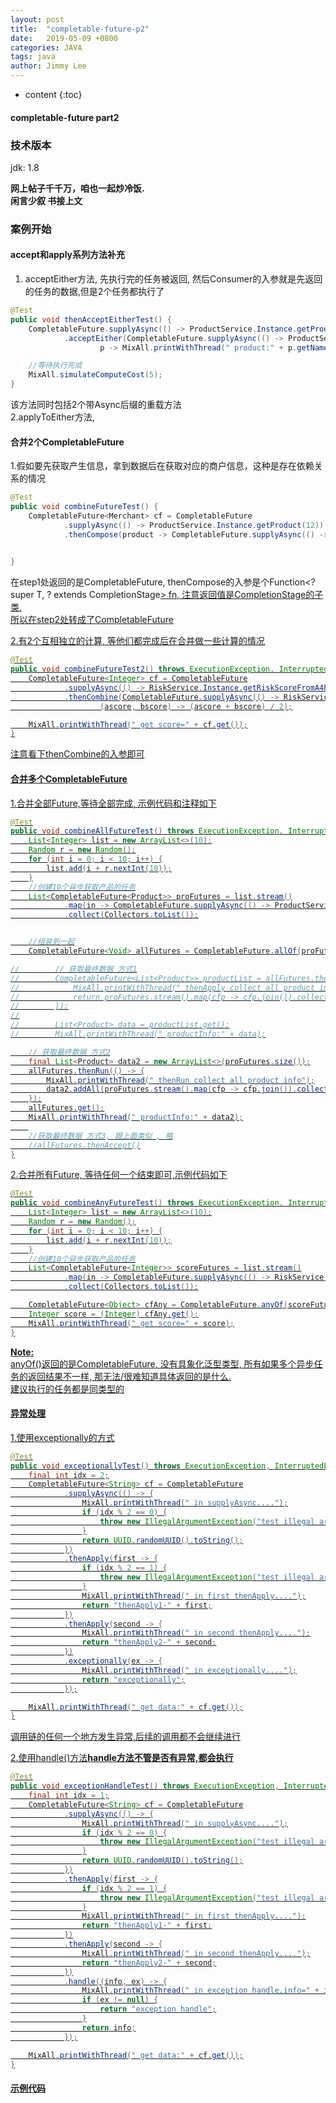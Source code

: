 ```yaml
---
layout: post
title:  "completable-future-p2"
date:   2019-05-09 +0800
categories: JAVA
tags: java
author: Jimmy Lee
---
```


* content
{:toc}


#### completable-future part2   

### 技术版本
jdk: 1.8    

**网上帖子千千万，咱也一起炒冷饭.**  
**闲言少叙 书接上文**    

### 案例开始   
#### accept和apply系列方法补充
1. acceptEither方法, 先执行完的任务被返回, 然后Consumer的入参就是先返回的任务的数据,但是2个任务都执行了   
```java
@Test
public void thenAcceptEitherTest() {
    CompletableFuture.supplyAsync(() -> ProductService.Instance.getProduct(12))
            .acceptEither(CompletableFuture.supplyAsync(() -> ProductService.Instance.getProduct(15)),
                    p -> MixAll.printWithThread(" product:" + p.getName() + " returned..."));

    //等待执行完成
    MixAll.simulateComputeCost(5);
}
```
该方法同时包括2个带Async后缀的重载方法   
2.applyToEither方法,   


#### 合并2个CompletableFuture  
1.假如要先获取产生信息，拿到数据后在获取对应的商户信息，这种是存在依赖关系的情况   
```java
@Test
public void combineFutureTest() {
    CompletableFuture<Merchant> cf = CompletableFuture
            .supplyAsync(() -> ProductService.Instance.getProduct(12)) //step1
            .thenCompose(product -> CompletableFuture.supplyAsync(() -> MerchantService.Instance.getMerchant(product))); //step2

    
}
```
在step1处返回的是CompletableFuture<Product>, thenCompose的入参是个Function<? super T, ? extends CompletionStage<U>> fn, 注意返回值是CompletionStage的子类,    
所以在step2处转成了CompletableFuture<Merchant>   

2.有2个互相独立的计算, 等他们都完成后在合并做一些计算的情况  
```java
@Test
public void combineFutureTest2() throws ExecutionException, InterruptedException {
    CompletableFuture<Integer> cf = CompletableFuture
            .supplyAsync(() -> RiskService.Instance.getRiskScoreFromA4Product())
            .thenCombine(CompletableFuture.supplyAsync(() -> RiskService.Instance.getRiskScoreFromB4Product()),
                    (ascore, bscore) -> (ascore + bscore) / 2);

    MixAll.printWithThread(" get score=" + cf.get());
}
```
注意看下thenCombine的入参即可   

#### 合并多个CompletableFuture  
1.合并全部Future,等待全部完成, 示例代码和注释如下   
```java
@Test
public void combineAllFutureTest() throws ExecutionException, InterruptedException {
    List<Integer> list = new ArrayList<>(10);
    Random r = new Random();
    for (int i = 0; i < 10; i++) {
        list.add(i + r.nextInt(10));
    }
    //创建10个异步获取产品的任务
    List<CompletableFuture<Product>> proFutures = list.stream()
            .map(in -> CompletableFuture.supplyAsync(() -> ProductService.Instance.getProduct(in)))
            .collect(Collectors.toList());


    //组装到一起
    CompletableFuture<Void> allFutures = CompletableFuture.allOf(proFutures.toArray(new CompletableFuture[proFutures.size()]));

//        // 获取最终数据 方式1
//        CompletableFuture<List<Product>> productList = allFutures.thenApply(v -> {
//            MixAll.printWithThread(" thenApply collect all product info");
//            return proFutures.stream().map(cfp -> cfp.join()).collect(Collectors.toList());
//        });
//
//        List<Product> data = productList.get();
//        MixAll.printWithThread(" productInfo:" + data);

    // 获取最终数据 方式2
    final List<Product> data2 = new ArrayList<>(proFutures.size());
    allFutures.thenRun(() -> {
        MixAll.printWithThread(" thenRun collect all product info");
        data2.addAll(proFutures.stream().map(cfp -> cfp.join()).collect(Collectors.toList()));
    });
    allFutures.get();
    MixAll.printWithThread(" productInfo:" + data2);
    
    //获取最终数据 方式3, 跟上面类似 , 略
    //allFutures.thenAccept()
}
```

2.合并所有Future, 等待任何一个结束即可,示例代码如下
```java
@Test
public void combineAnyFutureTest() throws ExecutionException, InterruptedException {
    List<Integer> list = new ArrayList<>(10);
    Random r = new Random();
    for (int i = 0; i < 10; i++) {
        list.add(i + r.nextInt(10));
    }
    //创建10个异步获取产品的任务
    List<CompletableFuture<Integer>> scoreFutures = list.stream()
            .map(in -> CompletableFuture.supplyAsync(() -> RiskService.Instance.getRiskScoreFromB4Product()))
            .collect(Collectors.toList());

    CompletableFuture<Object> cfAny = CompletableFuture.anyOf(scoreFutures.toArray(new CompletableFuture[scoreFutures.size()]));
    Integer score = (Integer) cfAny.get();
    MixAll.printWithThread(" get score=" + score);
}
```
**Note:**    
anyOf()返回的是CompletableFuture<Object>, 没有具象化泛型类型, 所有如果多个异步任务的返回结果不一样, 那无法/很难知道具体返回的是什么.    
建议执行的任务都是同类型的  

#### 异常处理  
1.使用exceptionally的方式   
```java
@Test
public void exceptionallyTest() throws ExecutionException, InterruptedException {
    final int idx = 2;
    CompletableFuture<String> cf = CompletableFuture
            .supplyAsync(() -> {
                MixAll.printWithThread(" in supplyAsync....");
                if (idx % 2 == 0) {
                    throw new IllegalArgumentException("test illegal argument exception");
                }
                return UUID.randomUUID().toString();
            })
            .thenApply(first -> {
                if (idx % 2 == 1) {
                    throw new IllegalArgumentException("test illegal argument exception");
                }
                MixAll.printWithThread(" in first thenApply....");
                return "thenApply1-" + first;
            })
            .thenApply(second -> {
                MixAll.printWithThread(" in second thenApply....");
                return "thenApply2-" + second;
            })
            .exceptionally(ex -> {
                MixAll.printWithThread(" in exceptionally....");
                return "exceptionally";
            });

    MixAll.printWithThread(" get data:" + cf.get());
}
```
调用链的任何一个地方发生异常,后续的调用都不会继续进行    

2.使用handle()方法**handle方法不管是否有异常,都会执行**    
```java
@Test
public void exceptionHandleTest() throws ExecutionException, InterruptedException {
    final int idx = 1;
    CompletableFuture<String> cf = CompletableFuture
            .supplyAsync(() -> {
                MixAll.printWithThread(" in supplyAsync....");
                if (idx % 2 == 0) {
                    throw new IllegalArgumentException("test illegal argument exception");
                }
                return UUID.randomUUID().toString();
            })
            .thenApply(first -> {
                if (idx % 2 == 1) {
                    throw new IllegalArgumentException("test illegal argument exception");
                }
                MixAll.printWithThread(" in first thenApply....");
                return "thenApply1-" + first;
            })
            .thenApply(second -> {
                MixAll.printWithThread(" in second thenApply....");
                return "thenApply2-" + second;
            })
            .handle((info, ex) -> {
                MixAll.printWithThread(" in exception handle,info=" + info + ",ex=" + ex);
                if (ex != null) {
                    return "exception handle";
                }
                return info;
            });

    MixAll.printWithThread(" get data:" + cf.get());
}
```

#### [示例代码](https://github.com/Roronoa-Zoro/tutorials/tree/master/completable-future)
  
